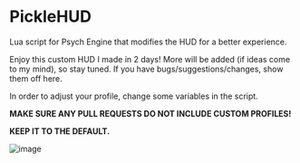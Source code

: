# PickleHUD
Lua script for Psych Engine that modifies the HUD for a better experience.

Enjoy this custom HUD I made in 2 days!
More will be added (if ideas come to my mind), so stay tuned.
If you have bugs/suggestions/changes, show them off here.

In order to adjust your profile, change some variables in the script.

**MAKE SURE ANY PULL REQUESTS DO NOT INCLUDE CUSTOM PROFILES!**

**KEEP IT TO THE DEFAULT.**

![image](https://user-images.githubusercontent.com/69328615/177211720-a9b9892e-ae2e-4873-9efb-4ac7ab1c5dfa.png)
